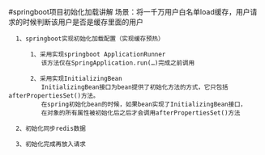 #springboot项目初始化加载讲解
      场景：将一千万用户白名单load缓存，用户请求的时候判断该用户是否是缓存里面的用户
    
      1、springboot实现初始化加载配置（实现缓存预热）
    
          1、采用实现springboot ApplicationRunner
             该方法仅在SpringApplication.run(…)完成之前调用
    
          2、采用实现InitializingBean
             InitializingBean接口为bean提供了初始化方法的方式，它只包括afterPropertiesSet()方法。
             在spring初始化bean的时候，如果bean实现了InitializingBean接口，
             在对象的所有属性被初始化后之后才会调用afterPropertiesSet()方法
    
      2、初始化同步redis数据
    
      3、初始化完成再放入请求